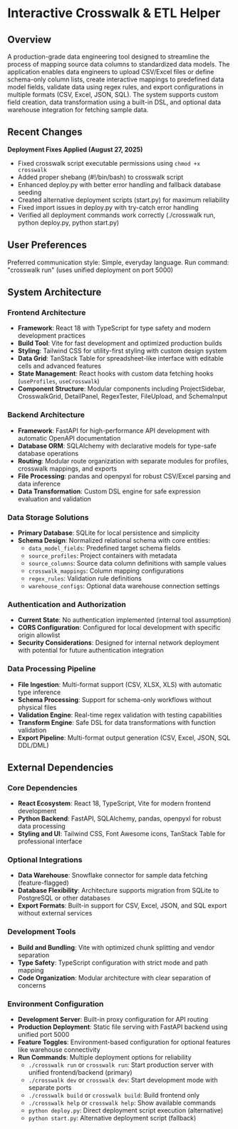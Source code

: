 # Interactive Crosswalk & ETL Helper

## Overview

A production-grade data engineering tool designed to streamline the process of mapping source data columns to standardized data models. The application enables data engineers to upload CSV/Excel files or define schema-only column lists, create interactive mappings to predefined data model fields, validate data using regex rules, and export configurations in multiple formats (CSV, Excel, JSON, SQL). The system supports custom field creation, data transformation using a built-in DSL, and optional data warehouse integration for fetching sample data.

## Recent Changes

**Deployment Fixes Applied (August 27, 2025)**
- Fixed crosswalk script executable permissions using `chmod +x crosswalk`
- Added proper shebang (#!/bin/bash) to crosswalk script
- Enhanced deploy.py with better error handling and fallback database seeding
- Created alternative deployment scripts (start.py) for maximum reliability
- Fixed import issues in deploy.py with try-catch error handling
- Verified all deployment commands work correctly (./crosswalk run, python deploy.py, python start.py)

## User Preferences

Preferred communication style: Simple, everyday language.
Run command: "crosswalk run" (uses unified deployment on port 5000)

## System Architecture

### Frontend Architecture
- **Framework**: React 18 with TypeScript for type safety and modern development practices
- **Build Tool**: Vite for fast development and optimized production builds
- **Styling**: Tailwind CSS for utility-first styling with custom design system
- **Data Grid**: TanStack Table for spreadsheet-like interface with editable cells and advanced features
- **State Management**: React hooks with custom data fetching hooks (`useProfiles`, `useCrosswalk`)
- **Component Structure**: Modular components including ProjectSidebar, CrosswalkGrid, DetailPanel, RegexTester, FileUpload, and SchemaInput

### Backend Architecture
- **Framework**: FastAPI for high-performance API development with automatic OpenAPI documentation
- **Database ORM**: SQLAlchemy with declarative models for type-safe database operations
- **Routing**: Modular route organization with separate modules for profiles, crosswalk mappings, and exports
- **File Processing**: pandas and openpyxl for robust CSV/Excel parsing and data inference
- **Data Transformation**: Custom DSL engine for safe expression evaluation and validation

### Data Storage Solutions
- **Primary Database**: SQLite for local persistence and simplicity
- **Schema Design**: Normalized relational schema with core entities:
  - `data_model_fields`: Predefined target schema fields
  - `source_profiles`: Project containers with metadata
  - `source_columns`: Source data column definitions with sample values
  - `crosswalk_mappings`: Column mapping configurations
  - `regex_rules`: Validation rule definitions
  - `warehouse_configs`: Optional data warehouse connection settings

### Authentication and Authorization
- **Current State**: No authentication implemented (internal tool assumption)
- **CORS Configuration**: Configured for local development with specific origin allowlist
- **Security Considerations**: Designed for internal network deployment with potential for future authentication integration

### Data Processing Pipeline
- **File Ingestion**: Multi-format support (CSV, XLSX, XLS) with automatic type inference
- **Schema Processing**: Support for schema-only workflows without physical files
- **Validation Engine**: Real-time regex validation with testing capabilities
- **Transform Engine**: Safe DSL for data transformations with function validation
- **Export Pipeline**: Multi-format output generation (CSV, Excel, JSON, SQL DDL/DML)

## External Dependencies

### Core Dependencies
- **React Ecosystem**: React 18, TypeScript, Vite for modern frontend development
- **Python Backend**: FastAPI, SQLAlchemy, pandas, openpyxl for robust data processing
- **Styling and UI**: Tailwind CSS, Font Awesome icons, TanStack Table for professional interface

### Optional Integrations
- **Data Warehouse**: Snowflake connector for sample data fetching (feature-flagged)
- **Database Flexibility**: Architecture supports migration from SQLite to PostgreSQL or other databases
- **Export Formats**: Built-in support for CSV, Excel, JSON, and SQL export without external services

### Development Tools
- **Build and Bundling**: Vite with optimized chunk splitting and vendor separation
- **Type Safety**: TypeScript configuration with strict mode and path mapping
- **Code Organization**: Modular architecture with clear separation of concerns

### Environment Configuration
- **Development Server**: Built-in proxy configuration for API routing
- **Production Deployment**: Static file serving with FastAPI backend using unified port 5000
- **Feature Toggles**: Environment-based configuration for optional features like warehouse connectivity
- **Run Commands**: Multiple deployment options for reliability
  - `./crosswalk run` or `crosswalk run`: Start production server with unified frontend/backend (primary)
  - `./crosswalk dev` or `crosswalk dev`: Start development mode with separate ports
  - `./crosswalk build` or `crosswalk build`: Build frontend only
  - `./crosswalk help` or `crosswalk help`: Show available commands
  - `python deploy.py`: Direct deployment script execution (alternative)
  - `python start.py`: Alternative deployment script (fallback)